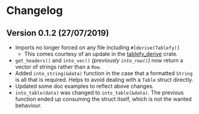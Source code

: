 # Changelog

## Version 0.1.2 (27/07/2019)

- Imports no longer forced on any file including `#[derive(Tablefy)]`
  - This comes courtesy of an update in the [tablefy_derive](tablefy_derive) crate.
- `get_headers()` and `into_vec()` _(previously `into_row()`)_ now return a vector of strings rather than a `Row`.
- Added `into_string(&data)` function in the case that a formatted `String` is all that is required. Helps to avoid dealing with a `Table` struct directly.
- Updated some doc examples to reflect above changes.
- `into_table(data)` was changed to `into_table(&data)`. The previous function ended up consuming the struct itself, which is not the wanted behaviour.